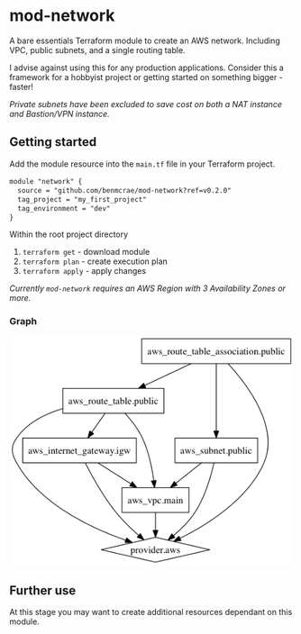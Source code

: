 # mod-network

A bare essentials Terraform module to create an AWS network. Including VPC, public subnets, and a single routing table.

I advise against using this for any production applications. Consider this a framework for a hobbyist project or getting started on something bigger - faster!

*Private subnets have been excluded to save cost on both a NAT instance and Bastion/VPN instance.*

## Getting started

Add the module resource into the `main.tf` file in your Terraform project.

``` hcl
module "network" {
  source = "github.com/benmcrae/mod-network?ref=v0.2.0"
  tag_project = "my_first_project"
  tag_environment = "dev"
}
```

Within the root project directory

1. `terraform get` - download module
2. `terraform plan` - create execution plan
3. `terraform apply` - apply changes

*Currently `mod-network` requires an AWS Region with 3 Availability Zones or more.*

### Graph

![Terraform Dependency Graph](assets/graph.png)

## Further use

At this stage you may want to create additional resources dependant on this module.
